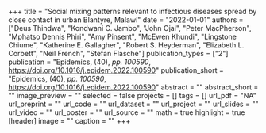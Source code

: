+++
title = "Social mixing patterns relevant to infectious diseases spread by close contact in urban Blantyre, Malawi"
date = "2022-01-01"
authors = ["Deus Thindwa", "Kondwani C. Jambo", "John Ojal", "Peter MacPherson", "Mphatso Dennis Phiri", "Amy Pinsent", "McEwen Khundi", "Lingstone Chiume", "Katherine E. Gallagher", "Robert S. Heyderman", "Elizabeth L. Corbett", "Neil French", "Stefan Flasche"]
publication_types = ["2"]
publication = "Epidemics, (40), _pp. 100590_, https://doi.org/10.1016/j.epidem.2022.100590"
publication_short = "Epidemics, (40), _pp. 100590_, https://doi.org/10.1016/j.epidem.2022.100590"
abstract = ""
abstract_short = ""
image_preview = ""
selected = false
projects = []
tags = []
url_pdf = "NA"
url_preprint = ""
url_code = ""
url_dataset = ""
url_project = ""
url_slides = ""
url_video = ""
url_poster = ""
url_source = ""
math = true
highlight = true
[header]
image = ""
caption = ""
+++
